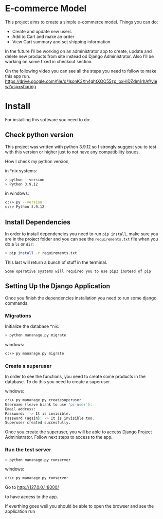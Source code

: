 # E-commerce Model

This project aims to create a simple e-commerce model.
Things you can do:

- Create and update new users
- Add to Cart and make an order
- View Cart summary and set shipping information

In the future I'll be working on an administrator app to create, update and delete new products from site instead od Django Administrator. Also I'll be working on some fixed in checkout section.

On the following video you can see all the steps you need to follow to make this app run. 
https://drive.google.com/file/d/1sonK3Xh4ghtXQO55zp_bxHlDZdm1rhAf/view?usp=sharing

# Install 

For installing this software you need to do:

## Check python version
This project was written with python 3.9.12 so I strongly suggest you to test with this version or higher just to not have any compatibility issues.

How I check my python version, 

in *nix systems:

```bash
> python --version
> Python 3.9.12
```

in windows:

```bash
c:\> py --version
c:\> Python 3.9.12
```

## Install Dependencies

In order to install dependencies you need to run `pip install`, make sure you are in the project folder and you can see the `requirements.txt` file when you do a `ls` or `dir`:

```bash
> pip install -r requirements.txt
```
This last will return a bunch of stuff in the terminal.

`Some operative systems will required you to use pip3 instead of pip `

## Setting Up the Django Application

Once you finish the dependencies installation you need to run some django commands.

### Migrations

Initialize the database
*nix:
```bash
> python mananage.py migrate
```
windows:
```bash
c:\> py mananage.py migrate
```
### Create a superuser
In order to see the functions, you need to create some products in the database. To do this you need to create a superuser.

windows:
```bash
c:\> py mananage.py createsuperuser
Username (leave blank to use 'pc-user'):
Email address:
Password:  -> It is invisible.
Password (again): -> It is invisible too.
Superuser created succesfully.
```
Once you create the superuser, you will be able to access Django Project Administrator. Follow next steps to access to the app.

### Run the test server

```bash
> python mananage.py runserver
```
windows:
```bash
c:\> py mananage.py runserver
```
Go to http://127.0.0.1:8000/

to have access to the app.

If everthing goes well you should be able to open the browser and see the application run

